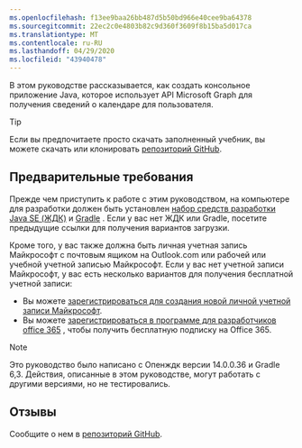 ```yaml
---
ms.openlocfilehash: f13ee9baa26bb487d5b50bd966e40cee9ba64378
ms.sourcegitcommit: 22ec2c0e4803b82c9d360f3609f8b15ba5d017ca
ms.translationtype: MT
ms.contentlocale: ru-RU
ms.lasthandoff: 04/29/2020
ms.locfileid: "43940478"
---
```

<!-- markdownlint-disable MD002 MD041 -->

В этом руководстве рассказывается, как создать консольное приложение Java, которое использует API Microsoft Graph для получения сведений о календаре для пользователя.

> [!TIP]
> Если вы предпочитаете просто скачать заполненный учебник, вы можете скачать или клонировать [репозиторий GitHub](https://github.com/microsoftgraph/msgraph-training-java).

## <a name="prerequisites"></a>Предварительные требования

Прежде чем приступить к работе с этим руководством, на компьютере для разработки должен быть установлен [набор средств разработки Java SE (ЖДК)](https://java.com/en/download/faq/develop.xml) и [Gradle](https://gradle.org/) . Если у вас нет ЖДК или Gradle, посетите предыдущие ссылки для получения вариантов загрузки.

Кроме того, у вас также должна быть личная учетная запись Майкрософт с почтовым ящиком на Outlook.com или рабочей или учебной учетной записью Майкрософт. Если у вас нет учетной записи Майкрософт, у вас есть несколько вариантов для получения бесплатной учетной записи:

- Вы можете [зарегистрироваться для создания новой личной учетной записи Майкрософт](https://signup.live.com/signup?wa=wsignin1.0&rpsnv=12&ct=1454618383&rver=6.4.6456.0&wp=MBI_SSL_SHARED&wreply=https://mail.live.com/default.aspx&id=64855&cbcxt=mai&bk=1454618383&uiflavor=web&uaid=b213a65b4fdc484382b6622b3ecaa547&mkt=E-US&lc=1033&lic=1).
- Вы можете [зарегистрироваться в программе для разработчиков office 365](https://developer.microsoft.com/office/dev-program) , чтобы получить бесплатную подписку на Office 365.

> [!NOTE]
> Это руководство было написано с Опенждк версии 14.0.0.36 и Gradle 6,3. Действия, описанные в этом руководстве, могут работать с другими версиями, но не тестировались.

## <a name="feedback"></a>Отзывы

Сообщите о нем в [репозиторий GitHub](https://github.com/microsoftgraph/msgraph-training-java).
